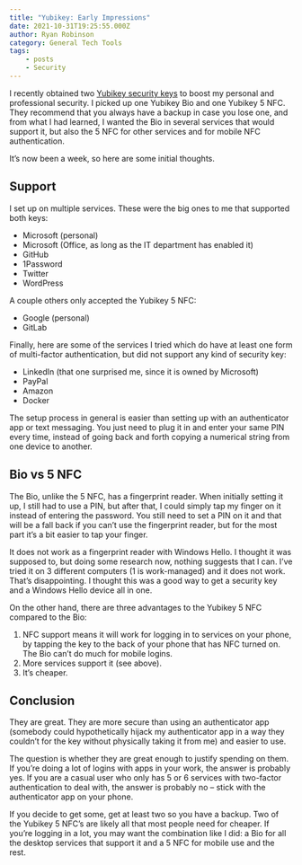 ```yaml
---
title: "Yubikey: Early Impressions"
date: 2021-10-31T19:25:55.000Z
author: Ryan Robinson
category: General Tech Tools
tags:
    - posts
    - Security
---
```


I recently obtained two [Yubikey security keys](https://www.yubico.com/) to boost my personal and professional security. I picked up one Yubikey Bio and one Yubikey 5 NFC. They recommend that you always have a backup in case you lose one, and from what I had learned, I wanted the Bio in several services that would support it, but also the 5 NFC for other services and for mobile NFC authentication.

It’s now been a week, so here are some initial thoughts.

## Support

I set up on multiple services. These were the big ones to me that supported both keys:

- Microsoft (personal)
- Microsoft (Office, as long as the IT department has enabled it)
- GitHub
- 1Password
- Twitter
- WordPress

A couple others only accepted the Yubikey 5 NFC:

- Google (personal)
- GitLab

Finally, here are some of the services I tried which do have at least one form of multi-factor authentication, but did not support any kind of security key:

- LinkedIn (that one surprised me, since it is owned by Microsoft)
- PayPal
- Amazon
- Docker

The setup process in general is easier than setting up with an authenticator app or text messaging. You just need to plug it in and enter your same PIN every time, instead of going back and forth copying a numerical string from one device to another.

## Bio vs 5 NFC

The Bio, unlike the 5 NFC, has a fingerprint reader. When initially setting it up, I still had to use a PIN, but after that, I could simply tap my finger on it instead of entering the password. You still need to set a PIN on it and that will be a fall back if you can’t use the fingerprint reader, but for the most part it’s a bit easier to tap your finger.

It does not work as a fingerprint reader with Windows Hello. I thought it was supposed to, but doing some research now, nothing suggests that I can. I’ve tried it on 3 different computers (1 is work-managed) and it does not work. That’s disappointing. I thought this was a good way to get a security key and a Windows Hello device all in one.

On the other hand, there are three advantages to the Yubikey 5 NFC compared to the Bio:

1. NFC support means it will work for logging in to services on your phone, by tapping the key to the back of your phone that has NFC turned on. The Bio can’t do much for mobile logins.
2. More services support it (see above).
3. It’s cheaper.

## Conclusion

They are great. They are more secure than using an authenticator app (somebody could hypothetically hijack my authenticator app in a way they couldn’t for the key without physically taking it from me) and easier to use.

The question is whether they are great enough to justify spending on them. If you’re doing a lot of logins with apps in your work, the answer is probably yes. If you are a casual user who only has 5 or 6 services with two-factor authentication to deal with, the answer is probably no – stick with the authenticator app on your phone.

If you decide to get some, get at least two so you have a backup. Two of the Yubikey 5 NFC’s are likely all that most people need for cheaper. If you’re logging in a lot, you may want the combination like I did: a Bio for all the desktop services that support it and a 5 NFC for mobile use and the rest.
